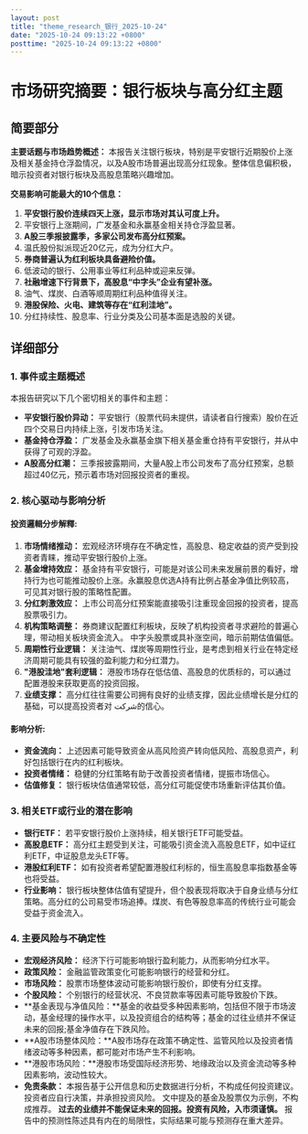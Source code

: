 ```yaml
---
layout: post
title: "theme_research_银行_2025-10-24"
date: "2025-10-24 09:13:22 +0800"
posttime: "2025-10-24 09:13:22 +0800"
---
```


# 市场研究摘要：银行板块与高分红主题

## 简要部分

**主要话题与市场趋势概述：** 本报告关注银行板块，特别是平安银行近期股价上涨及相关基金持仓浮盈情况，以及A股市场普遍出现高分红现象。整体信息偏积极，暗示投资者对银行板块及高股息策略兴趣增加。

**交易影响可能最大的10个信息：**

1.  **平安银行股价连续四天上涨，显示市场对其认可度上升。**
2.  平安银行上涨期间，广发基金和永赢基金相关持仓浮盈显著。
3.  **A股三季报披露季，多家公司发布高分红预案。**
4.  温氏股份拟派现近20亿元，成为分红大户。
5.  **券商普遍认为红利板块具备避险价值。**
6.  低波动的银行、公用事业等红利品种或迎来反弹。
7.  **社融增速下行背景下，高股息“中字头”企业有望补涨。**
8.  油气、煤炭、白酒等顺周期红利品种值得关注。
9.  **港股保险、火电、建筑等存在“红利洼地”。**
10. 分红持续性、股息率、行业分类及公司基本面是选股的关键。

## 详细部分

### 1. 事件或主题概述

本报告研究以下几个密切相关的事件和主题：

*   **平安银行股价异动：** 平安银行（股票代码未提供，请读者自行搜索）股价在近四个交易日内持续上涨，引发市场关注。
*   **基金持仓浮盈：** 广发基金及永赢基金旗下相关基金重仓持有平安银行，并从中获得了可观的浮盈。
*   **A股高分红潮：** 三季报披露期间，大量A股上市公司发布了高分红预案，总额超过40亿元，预示着市场对回报投资者的重视。

### 2. 核心驱动与影响分析

#### 投资邏輯分步解釋:

1.  **市场情绪推动：** 宏观经济环境存在不确定性，高股息、稳定收益的资产受到投资者青睐，推动平安银行股价上涨。
2.  **基金增持效应：** 基金持有平安银行，可能是对该公司未来发展前景的看好，增持行为也可能推动股价上涨。永赢股息优选A持有比例占基金净值比例较高，可见其对银行股的策略性配置。
3.  **分红刺激效应：** 上市公司高分红预案能直接吸引注重现金回报的投资者，提高股票吸引力。
4.  **机构策略调整：** 券商建议配置红利板块，反映了机构投资者寻求避险的普遍心理，带动相关板块资金流入。 中字头股票或具补涨空间，暗示前期估值偏低。
5.  **周期性行业逻辑：** 关注油气、煤炭等周期性行业，是考虑到相关行业在特定经济周期可能具有较强的盈利能力和分红潜力。
6. **"港股洼地"套利逻辑：** 港股市场存在低估值、高股息的优质标的，可以通过配置港股来获取更高的投资回报。
7.  **业绩支撑：** 高分红往往需要公司拥有良好的业绩支撑，因此业绩增长是分红的基础，可以提高投资者对 شرکت的信心。

#### 影响分析:

*   **资金流向：** 上述因素可能导致资金从高风险资产转向低风险、高股息资产，利好包括银行在内的红利板块。
*   **投资者情绪：** 稳健的分红策略有助于改善投资者情绪，提振市场信心。
*   **估值修复：** 银行板块估值通常较低，高分红可能促使市场重新评估其价值。
### 3. 相关ETF或行业的潜在影响

*   **银行ETF：** 若平安银行股价上涨持续，相关银行ETF可能受益。
*   **高股息ETF：** 高分红主题受到关注，可能吸引资金流入高股息ETF，如中证红利ETF，中证股息龙头ETF等。
*   **港股红利ETF：** 如有投资者希望配置港股红利标的，恒生高股息率指数基金等也将受益。
*   **行业影响：** 银行板块整体估值有望提升，但个股表现将取决于自身业绩与分红策略。高分红的公司易受市场追捧。煤炭、有色等股息率高的传统行业可能会受益于资金流入。

### 4. 主要风险与不确定性

*   **宏观经济风险：** 经济下行可能影响银行盈利能力，从而影响分红水平。
*   **政策风险：** 金融监管政策变化可能影响银行的经营和分红。
*   **市场风险：** 股票市场整体波动可能影响银行股价，即使有分红支撑。
*   **个股风险：** 个别银行的经营状况、不良贷款率等因素可能导致股价下跌。
*   **基金表现与净值风险：**基金的收益受多种因素影响，包括但不限于市场波动，基金经理的操作水平，以及投资组合的结构等；基金的过往业绩并不保证未来的回报;基金净值存在下跌风险。
*   **A股市场整体风险：**A股市场存在政策不确定性、监管风险以及投资者情绪波动等多种因素，都可能对市场产生不利影响。
*   **港股市场风险：**港股市场受国际经济形势、地缘政治以及资金流动等多种因素影响，波动性较大。
*   **免责条款：** 本报告基于公开信息和历史数据进行分析，不构成任何投资建议。投资者应自行决策，并承担投资风险。 文中提及的基金及股票仅为示例，不构成推荐。 **过去的业绩并不能保证未来的回报。投资有风险，入市须谨慎。** 报告中的预测性陈述具有内在的局限性，实际结果可能与预测存在重大差异。